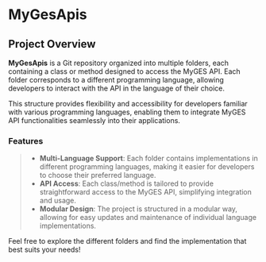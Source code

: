# MyGesApis

## Project Overview

**MyGesApis** is a Git repository organized into multiple folders, each containing a class or method designed to access the MyGES API. Each folder corresponds to a different programming language, allowing developers to interact with the API in the language of their choice.

This structure provides flexibility and accessibility for developers familiar with various programming languages, enabling them to integrate MyGES API functionalities seamlessly into their applications.

### Features

> - **Multi-Language Support**: Each folder contains implementations in different programming languages, making it easier for developers to choose their preferred language.
> - **API Access**: Each class/method is tailored to provide straightforward access to the MyGES API, simplifying integration and usage.
> - **Modular Design**: The project is structured in a modular way, allowing for easy updates and maintenance of individual language implementations.

Feel free to explore the different folders and find the implementation that best suits your needs!
